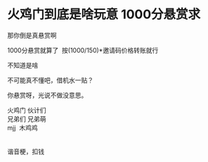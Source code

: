 # 火鸡门到底是啥玩意 1000分悬赏求


那你倒是真悬赏啊

1000分悬赏就算了&nbsp;&nbsp;按(1000/150)*邀请码价格转账就行

不知道是啥

不可能真不懂吧，借机水一贴？<img id="aimg_jwLiL" onclick="zoom(this, this.src, 0, 0, 0)" class="zoom" src="https://cdn.jsdelivr.net/gh/hishis/forum-master/public/images/patch.gif" onmouseover="img_onmouseoverfunc(this)" onload="thumbImg(this)" border="0" alt="" />

你悬赏呀，光说不做没意思。<img id="aimg_WExEx" onclick="zoom(this, this.src, 0, 0, 0)" class="zoom" src="https://cdn.jsdelivr.net/gh/hishis/forum-master/public/images/patch.gif" onmouseover="img_onmouseoverfunc(this)" onload="thumbImg(this)" border="0" alt="" />

火鸡门 伙计们<br />
兄弟们 兄弟萌<br />
mjj&nbsp;&nbsp;木鸡鸡<br />
<br />
<br />
谐音梗，扣钱
